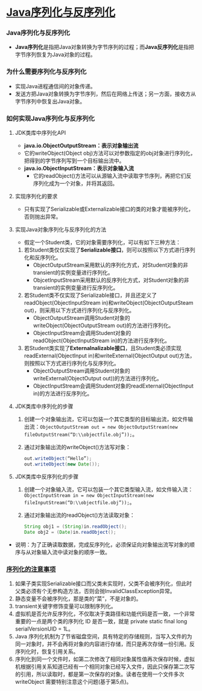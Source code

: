 # [Java序列化与反序列化](http://blog.csdn.net/wangloveall/article/details/7992448)

### Java序列化与反序列化

-  **Java序列化**是指把Java对象转换为字节序列的过程；而**Java反序列化**是指把字节序列恢复为Java对象的过程。

### 为什么需要序列化与反序列化

- 实现Java进程通信间的对象传递。
- 发送方把Java对象转换为字节序列，然后在网络上传送；另一方面，接收方从字节序列中恢复出Java对象。

### 如何实现Java序列化与反序列化

1. JDK类库中序列化API

   -  **java.io.ObjectOutputStream：表示对象输出流**
     - 它的writeObject(Object obj)方法可以对参数指定的obj对象进行序列化，把得到的字节序列写到一个目标输出流中。
   - **java.io.ObjectInputStream：表示对象输入流**
     - 它的readObject()方法可以从源输入流中读取字节序列，再把它们反序列化成为一个对象，并将其返回。

2. 实现序列化的要求

   - 只有实现了Serializable或Externalizable接口的类的对象才能被序列化，否则抛出异常。

3. 实现Java对象序列化与反序列化的方法

   - 假定一个Student类，它的对象需要序列化，可以有如下三种方法：

   1. 若Student类仅仅实现了**Serializable接口**，则可以按照以下方式进行序列化和反序列化。
      - ObjectOutputStream采用默认的序列化方式，对Student对象的非transient的实例变量进行序列化。
      - ObjcetInputStream采用默认的反序列化方式，对Student对象的非transient的实例变量进行反序列化。
   2. 若Student类不仅实现了Serializable接口，并且还定义了readObject(ObjectInputStream in)和writeObject(ObjectOutputSteam out)，则采用以下方式进行序列化与反序列化。
      - ObjectOutputStream调用Student对象的writeObject(ObjectOutputStream out)的方法进行序列化。
      - ObjectInputStream会调用Student对象的readObject(ObjectInputStream in)的方法进行反序列化。
   3. 若Student类实现了**Externalnalizable接口**，且Student类必须实现readExternal(ObjectInput in)和writeExternal(ObjectOutput out)方法，则按照以下方式进行序列化与反序列化。
      - ObjectOutputStream调用Student对象的writeExternal(ObjectOutput out))的方法进行序列化。
      - ObjectInputStream会调用Student对象的readExternal(ObjectInput in)的方法进行反序列化。

4. JDK类库中序列化的步骤

   1. 创建一个对象输出流，它可以包装一个其它类型的目标输出流，如文件输出流：`ObjectOutputStream out = new ObjectOutputStream(new fileOutputStream(“D:\\objectfile.obj”));`。

   2. 通过对象输出流的writeObject()方法写对象：

      ```Java
      out.writeObject(“Hello”);
      out.writeObject(new Date());
      ```

5. JDK类库中反序列化的步骤

   1. 创建一个对象输入流，它可以包装一个其它类型输入流，如文件输入流：`ObjectInputStream in = new ObjectInputStream(new fileInputStream(“D:\\objectfile.obj”));`。

   2. 通过对象输出流的readObject()方法读取对象：

      ```Java
      String obj1 = (String)in.readObject();
      Date obj2 = (Date)in.readObject();
      ```

- 说明：为了正确读取数据，完成反序列化，必须保证向对象输出流写对象的顺序与从对象输入流中读对象的顺序一致。

### [序列化的注意事项](http://blog.csdn.net/chenleixing/article/details/43833805)

1. 如果子类实现Serializable接口而父类未实现时，父类不会被序列化，但此时父类必须有个无参构造方法，否则会抛InvalidClassException异常。
2. 静态变量不会被序列化，那是类的“菜”，不是对象的。
3. transient关键字修饰变量可以限制序列化。
4. 虚拟机是否允许反序列化，不仅取决于类路径和功能代码是否一致，一个非常重要的一点是两个类的序列化 ID 是否一致，就是 private static final long serialVersionUID = 1L。
5. Java 序列化机制为了节省磁盘空间，具有特定的存储规则，当写入文件的为同一对象时，并不会再将对象的内容进行存储，而只是再次存储一份引用。反序列化时，恢复引用关系。
6. 序列化到同一个文件时，如第二次修改了相同对象属性值再次保存时候，虚拟机根据引用关系知道已经有一个相同对象已经写入文件，因此只保存第二次写的引用，所以读取时，都是第一次保存的对象。读者在使用一个文件多次 writeObject 需要特别注意这个问题(基于第5点)。
